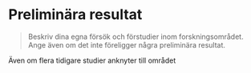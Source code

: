 # Preliminära resultat


> Beskriv dina egna försök och förstudier inom forskningsområdet. Ange även om det inte föreligger några preliminära resultat.

Även om flera tidigare studier anknyter till området